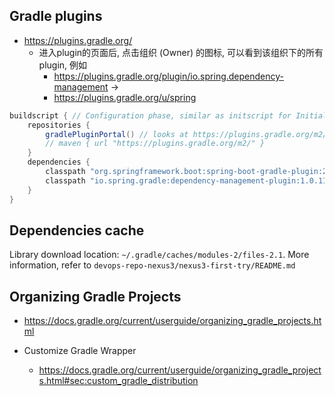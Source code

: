 ## Gradle plugins

- https://plugins.gradle.org/
  - 进入plugin的页面后, 点击组织 (Owner) 的图标, 可以看到该组织下的所有plugin, 例如
    - https://plugins.gradle.org/plugin/io.spring.dependency-management ->
    - https://plugins.gradle.org/u/spring

```groovy
buildscript { // Configuration phase, similar as initscript for Initialization phase
    repositories {
        gradlePluginPortal() // looks at https://plugins.gradle.org/m2/
        // maven { url "https://plugins.gradle.org/m2/" }
    }
    dependencies {
        classpath "org.springframework.boot:spring-boot-gradle-plugin:2.4.9"
        classpath "io.spring.gradle:dependency-management-plugin:1.0.11.RELEASE"
    }
}
```


## Dependencies cache

Library download location: `~/.gradle/caches/modules-2/files-2.1`.
More information, refer to `devops-repo-nexus3/nexus3-first-try/README.md`

## Organizing Gradle Projects

- https://docs.gradle.org/current/userguide/organizing_gradle_projects.html

- Customize Gradle Wrapper
  - https://docs.gradle.org/current/userguide/organizing_gradle_projects.html#sec:custom_gradle_distribution
